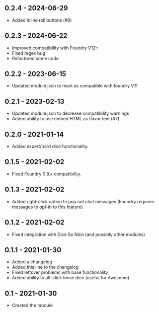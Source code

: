 ## 0.2.4 - 2024-06-29
- Added inline roll buttons (#9)

## 0.2.3 - 2024-06-22
- Improved compatibility with Foundry V12+
- Fixed regex bug
- Refactored some code

## 0.2.2 - 2023-06-15
- Updated module.json to mark as compatible with foundry V11

## 0.2.1 - 2023-02-13
- Updated module.json to decrease compatibility warnings
- Added ability to use embed HTML as flavor text (#7)

## 0.2.0 - 2021-01-14
- Added expert/hard dice functionality.

## 0.1.5 - 2021-02-02
- Fixed Foundry 0.8.x compatibility.

## 0.1.3 - 2021-02-02
- Added right-click option to pop out chat messages (Foundry requires messages to opt-in to this feature)

## 0.1.2 - 2021-02-02
- Fixed integration with Dice So Nice (and possibly other modules)

## 0.1.1 - 2021-01-30
- Added a changelog
- Added this line to the changelog
- Fixed leftover problems with base functionality
- Added ability to alt-click loose dice (useful for Awesome)

## 0.1 - 2021-01-30
- Created the module
